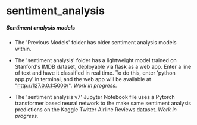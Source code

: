 # sentiment_analysis


##### Sentiment analysis models

+ The 'Previous Models' folder has older sentiment analysis models within. 

+ The 'sentiment analysis' folder has a lightweight model trained on Stanford's IMDB dataset, deployable via flask as a web app. Enter a line of text and have it classified in real time. To do this, enter 'python app.py' in terminal, and the web app will be available at "http://127.0.0.1:5000/". *Work in progress.*

+ The 'sentiment analysis v7' Jupyter Notebook file uses a Pytorch transformer based neural network to the make same sentiment analysis predictions on the Kaggle Twitter Airline Reviews dataset. *Work in progress.*
